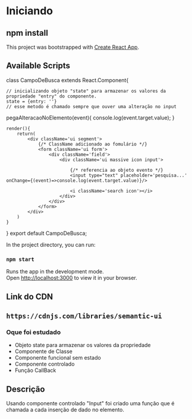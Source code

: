 # Iniciando 
## npm install

This project was bootstrapped with [Create React App](https://github.com/facebook/create-react-app).

## Available Scripts

class CampoDeBusca extends React.Component{

    // inicializando objeto "state" para armazenar os valores da propriedade "entry" do componente.
    state = {entry: ''}
    // esse metodo é chamado sempre que ouver uma alteração no input 
pegaAlteracaoNoElemento(event){
    console.log(event.target.value);
}

    render(){
        return(
            <div className='ui segment'>
                {/* ClassName adicionado ao fomulário */}
                <form className='ui form'>
                    <div className='field'>
                        <div className='ui massive icon input'>

                            {/* referencia ao objeto evento */}
                            <input type="text" placeholder='pesquisa...' onChange={(event)=>console.log(event.target.value)}/>
                            
                            <i className='search icon'></i>
                        </div>
                    </div>
                </form>
            </div>
        )
    }
}
export default CampoDeBusca;

In the project directory, you can run:

### `npm start`

Runs the app in the development mode.\
Open [http://localhost:3000](http://localhost:3000) to view it in your browser.

## Link do CDN
## `https://cdnjs.com/libraries/semantic-ui`

### Oque foi estudado
 - Objeto state para armazenar os valores da propriedade
 - Componente de Classe
 - Componente funcional sem estado
 - Componente controlado
 - Função CallBack
## Descrição
Usando componente controlado "Input"
foi criado uma função que é chamada a cada inserção de dado no elemento.



